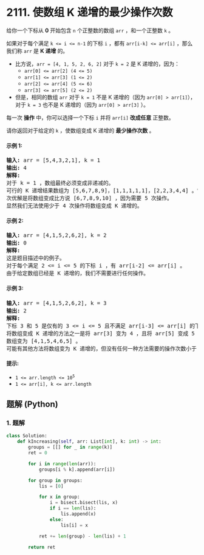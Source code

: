 # 2111. 使数组 K 递增的最少操作次数
给你一个下标从 **0** 开始包含 `n` 个正整数的数组 `arr` ，和一个正整数 `k` 。

如果对于每个满足 `k <= i <= n-1` 的下标 `i` ，都有 `arr[i-k] <= arr[i]` ，那么我们称 `arr` 是 **K 递增** 的。

* 比方说，`arr = [4, 1, 5, 2, 6, 2]` 对于 `k = 2` 是 K 递增的，因为：
    * `arr[0] <= arr[2] (4 <= 5)`
    * `arr[1] <= arr[3] (1 <= 2)`
    * `arr[2] <= arr[4] (5 <= 6)`
    * `arr[3] <= arr[5] (2 <= 2)`
* 但是，相同的数组 `arr` 对于 `k = 1` 不是 K 递增的（因为 `arr[0] > arr[1]`），对于 `k = 3` 也不是 K 递增的（因为 `arr[0] > arr[3]` ）。

每一次 **操作** 中，你可以选择一个下标 `i` 并将 `arr[i]` **改成任意** 正整数。

请你返回对于给定的 `k` ，使数组变成 K 递增的 **最少操作次数** 。

#### 示例 1:
<pre>
<strong>输入:</strong> arr = [5,4,3,2,1], k = 1
<strong>输出:</strong> 4
<strong>解释:</strong>
对于 k = 1 ，数组最终必须变成非递减的。
可行的 K 递增结果数组为 [5,6,7,8,9]，[1,1,1,1,1]，[2,2,3,4,4] 。它们都需要 4 次操作。
次优解是将数组变成比方说 [6,7,8,9,10] ，因为需要 5 次操作。
显然我们无法使用少于 4 次操作将数组变成 K 递增的。
</pre>

#### 示例 2:
<pre>
<strong>输入:</strong> arr = [4,1,5,2,6,2], k = 2
<strong>输出:</strong> 0
<strong>解释:</strong>
这是题目描述中的例子。
对于每个满足 2 <= i <= 5 的下标 i ，有 arr[i-2] <= arr[i] 。
由于给定数组已经是 K 递增的，我们不需要进行任何操作。
</pre>

#### 示例 3:
<pre>
<strong>输入:</strong> arr = [4,1,5,2,6,2], k = 3
<strong>输出:</strong> 2
<strong>解释:</strong>
下标 3 和 5 是仅有的 3 <= i <= 5 且不满足 arr[i-3] <= arr[i] 的下标。
将数组变成 K 递增的方法之一是将 arr[3] 变为 4 ，且将 arr[5] 变成 5 。
数组变为 [4,1,5,4,6,5] 。
可能有其他方法将数组变为 K 递增的，但没有任何一种方法需要的操作次数小于 2 次。
</pre>

#### 提示:
* <code>1 <= arr.length <= 10<sup>5</sup></code>
* `1 <= arr[i], k <= arr.length`

## 题解 (Python)

### 1. 题解
```Python
class Solution:
    def kIncreasing(self, arr: List[int], k: int) -> int:
        groups = [[] for _ in range(k)]
        ret = 0

        for i in range(len(arr)):
            groups[i % k].append(arr[i])

        for group in groups:
            lis = [0]

            for x in group:
                i = bisect.bisect(lis, x)
                if i == len(lis):
                    lis.append(x)
                else:
                    lis[i] = x

            ret += len(group) - len(lis) + 1

        return ret
```
